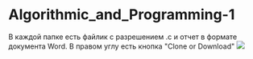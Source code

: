 # Algorithmic_and_Programming-1
В каждой папке есть файлик с разрешением .c и отчет в формате документа Word.
В правом углу есть кнопка "Clone or Download"
<img src="http://imgur.com/a/j6T9N"></img>
